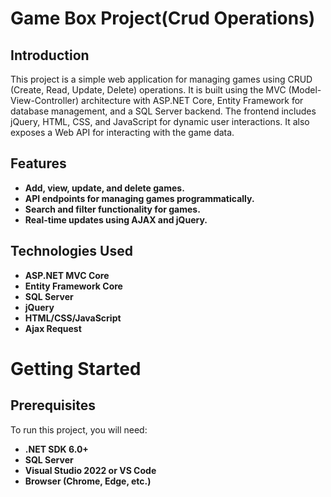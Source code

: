 # Game Box Project(Crud Operations)
## Introduction
This project is a simple web application for managing games using CRUD (Create, Read, Update, Delete) operations. It is built using the MVC (Model-View-Controller) architecture with ASP.NET Core, Entity Framework for database management, and a SQL Server backend. The frontend includes jQuery, HTML, CSS, and JavaScript for dynamic user interactions. It also exposes a Web API for interacting with the game data.

## Features
- **Add, view, update, and delete games.**
- **API endpoints for managing games programmatically.**
- **Search and filter functionality for games.**
- **Real-time updates using AJAX and jQuery.**

## Technologies Used
- **ASP.NET MVC Core**
- **Entity Framework Core**
- **SQL Server**
- **jQuery**
- **HTML/CSS/JavaScript**
- **Ajax Request**
  
# Getting Started
## Prerequisites
To run this project, you will need:

- **.NET SDK 6.0+**
- **SQL Server**
- **Visual Studio 2022 or VS Code**
- **Browser (Chrome, Edge, etc.)**
